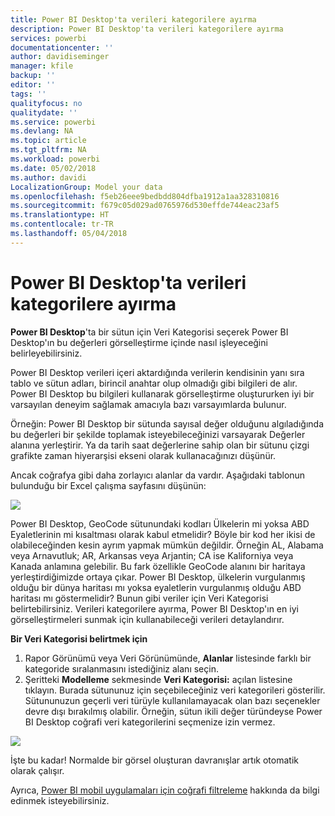 ```yaml
---
title: Power BI Desktop'ta verileri kategorilere ayırma
description: Power BI Desktop'ta verileri kategorilere ayırma
services: powerbi
documentationcenter: ''
author: davidiseminger
manager: kfile
backup: ''
editor: ''
tags: ''
qualityfocus: no
qualitydate: ''
ms.service: powerbi
ms.devlang: NA
ms.topic: article
ms.tgt_pltfrm: NA
ms.workload: powerbi
ms.date: 05/02/2018
ms.author: davidi
LocalizationGroup: Model your data
ms.openlocfilehash: f5eb26eee9bedbdd804dfba1912a1aa328310816
ms.sourcegitcommit: f679c05d029ad0765976d530effde744eac23af5
ms.translationtype: HT
ms.contentlocale: tr-TR
ms.lasthandoff: 05/04/2018
---
```

# <a name="data-categorization-in-power-bi-desktop"></a>Power BI Desktop'ta verileri kategorilere ayırma
**Power BI Desktop**'ta bir sütun için Veri Kategorisi seçerek Power BI Desktop'ın bu değerleri görselleştirme içinde nasıl işleyeceğini belirleyebilirsiniz.

Power BI Desktop verileri içeri aktardığında verilerin kendisinin yanı sıra tablo ve sütun adları, birincil anahtar olup olmadığı gibi bilgileri de alır.  Power BI Desktop bu bilgileri kullanarak görselleştirme oluştururken iyi bir varsayılan deneyim sağlamak amacıyla bazı varsayımlarda bulunur. 

Örneğin: Power BI Desktop bir sütunda sayısal değer olduğunu algıladığında bu değerleri bir şekilde toplamak isteyebileceğinizi varsayarak Değerler alanına yerleştirir. Ya da tarih saat değerlerine sahip olan bir sütunu çizgi grafikte zaman hiyerarşisi ekseni olarak kullanacağınızı düşünür.

Ancak coğrafya gibi daha zorlayıcı alanlar da vardır. Aşağıdaki tablonun bulunduğu bir Excel çalışma sayfasını düşünün:

![](media/desktop-data-categorization/datacategorizationtable.png)

Power BI Desktop, GeoCode sütunundaki kodları Ülkelerin mi yoksa ABD Eyaletlerinin mi kısaltması olarak kabul etmelidir?  Böyle bir kod her ikisi de olabileceğinden kesin ayrım yapmak mümkün değildir.  Örneğin AL, Alabama veya Arnavutluk; AR, Arkansas veya Arjantin; CA ise Kaliforniya veya Kanada anlamına gelebilir. Bu fark özellikle GeoCode alanını bir haritaya yerleştirdiğimizde ortaya çıkar.  Power BI Desktop, ülkelerin vurgulanmış olduğu bir dünya haritası mı yoksa eyaletlerin vurgulanmış olduğu ABD haritası mı göstermelidir?  Bunun gibi veriler için Veri Kategorisi belirtebilirsiniz. Verileri kategorilere ayırma, Power BI Desktop'ın en iyi görselleştirmeleri sunmak için kullanabileceği verileri detaylandırır.  

**Bir Veri Kategorisi belirtmek için**

1. Rapor Görünümü veya Veri Görünümünde, **Alanlar** listesinde farklı bir kategoride sıralanmasını istediğiniz alanı seçin.
2. Şeritteki **Modelleme** sekmesinde **Veri Kategorisi:** açılan listesine tıklayın.  Burada sütununuz için seçebileceğiniz veri kategorileri gösterilir.  Sütununuzun geçerli veri türüyle kullanılamayacak olan bazı seçenekler devre dışı bırakılmış olabilir.  Örneğin, sütun ikili değer türündeyse Power BI Desktop coğrafi veri kategorilerini seçmenize izin vermez. 

![](media/desktop-data-categorization/datacategorization.gif)

İşte bu kadar!  Normalde bir görsel oluşturan davranışlar artık otomatik olarak çalışır.  

Ayrıca, [Power BI mobil uygulamaları için coğrafi filtreleme](desktop-mobile-geofiltering.md) hakkında da bilgi edinmek isteyebilirsiniz.

